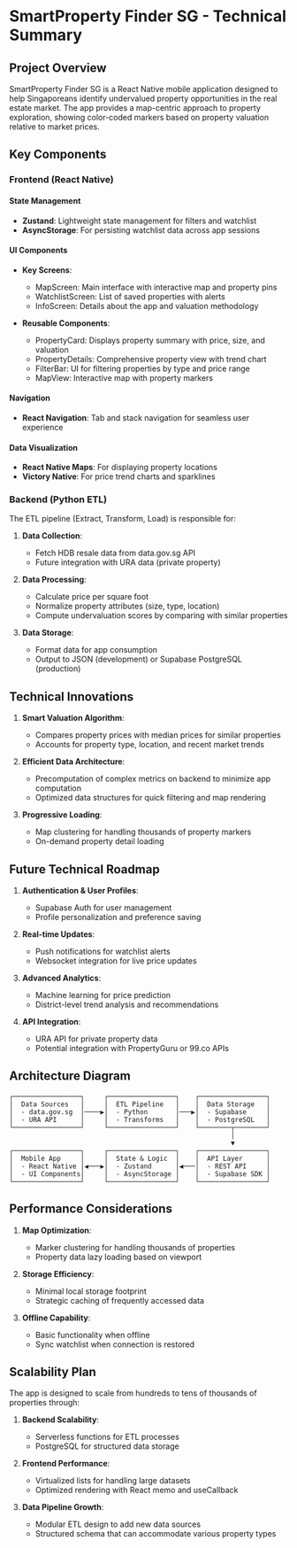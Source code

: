 # SmartProperty Finder SG - Technical Summary

## Project Overview

SmartProperty Finder SG is a React Native mobile application designed to help Singaporeans identify undervalued property opportunities in the real estate market. The app provides a map-centric approach to property exploration, showing color-coded markers based on property valuation relative to market prices.

## Key Components

### Frontend (React Native)

#### State Management
- **Zustand**: Lightweight state management for filters and watchlist
- **AsyncStorage**: For persisting watchlist data across app sessions

#### UI Components
- **Key Screens**:
  - MapScreen: Main interface with interactive map and property pins
  - WatchlistScreen: List of saved properties with alerts
  - InfoScreen: Details about the app and valuation methodology

- **Reusable Components**:
  - PropertyCard: Displays property summary with price, size, and valuation
  - PropertyDetails: Comprehensive property view with trend chart
  - FilterBar: UI for filtering properties by type and price range
  - MapView: Interactive map with property markers

#### Navigation
- **React Navigation**: Tab and stack navigation for seamless user experience

#### Data Visualization
- **React Native Maps**: For displaying property locations
- **Victory Native**: For price trend charts and sparklines

### Backend (Python ETL)

The ETL pipeline (Extract, Transform, Load) is responsible for:

1. **Data Collection**:
   - Fetch HDB resale data from data.gov.sg API
   - Future integration with URA data (private property)

2. **Data Processing**:
   - Calculate price per square foot
   - Normalize property attributes (size, type, location)
   - Compute undervaluation scores by comparing with similar properties

3. **Data Storage**:
   - Format data for app consumption
   - Output to JSON (development) or Supabase PostgreSQL (production)

## Technical Innovations

1. **Smart Valuation Algorithm**:
   - Compares property prices with median prices for similar properties
   - Accounts for property type, location, and recent market trends

2. **Efficient Data Architecture**:
   - Precomputation of complex metrics on backend to minimize app computation
   - Optimized data structures for quick filtering and map rendering

3. **Progressive Loading**:
   - Map clustering for handling thousands of property markers
   - On-demand property detail loading

## Future Technical Roadmap

1. **Authentication & User Profiles**:
   - Supabase Auth for user management
   - Profile personalization and preference saving

2. **Real-time Updates**:
   - Push notifications for watchlist alerts
   - Websocket integration for live price updates

3. **Advanced Analytics**:
   - Machine learning for price prediction
   - District-level trend analysis and recommendations

4. **API Integration**:
   - URA API for private property data
   - Potential integration with PropertyGuru or 99.co APIs

## Architecture Diagram

```
┌─────────────────┐     ┌─────────────────┐    ┌─────────────────┐
│  Data Sources   │     │  ETL Pipeline   │    │  Data Storage   │
│  - data.gov.sg  │────▶│  - Python       │───▶│  - Supabase     │
│  - URA API      │     │  - Transforms   │    │  - PostgreSQL   │
└─────────────────┘     └─────────────────┘    └────────┬────────┘
                                                        │
                                                        ▼
┌─────────────────┐     ┌─────────────────┐    ┌─────────────────┐
│  Mobile App     │     │  State & Logic  │    │  API Layer      │
│  - React Native │◀───▶│  - Zustand      │◀───│  - REST API     │
│  - UI Components│     │  - AsyncStorage │    │  - Supabase SDK │
└─────────────────┘     └─────────────────┘    └─────────────────┘
```

## Performance Considerations

1. **Map Optimization**:
   - Marker clustering for handling thousands of properties
   - Property data lazy loading based on viewport

2. **Storage Efficiency**:
   - Minimal local storage footprint
   - Strategic caching of frequently accessed data

3. **Offline Capability**:
   - Basic functionality when offline
   - Sync watchlist when connection is restored

## Scalability Plan

The app is designed to scale from hundreds to tens of thousands of properties through:

1. **Backend Scalability**:
   - Serverless functions for ETL processes
   - PostgreSQL for structured data storage

2. **Frontend Performance**:
   - Virtualized lists for handling large datasets
   - Optimized rendering with React memo and useCallback

3. **Data Pipeline Growth**:
   - Modular ETL design to add new data sources
   - Structured schema that can accommodate various property types